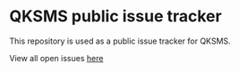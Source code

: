 # QKSMS public issue tracker

This repository is used as a public issue tracker for QKSMS.

View all open issues [here](https://github.com/qklabs/qksms-tracker/issues)
